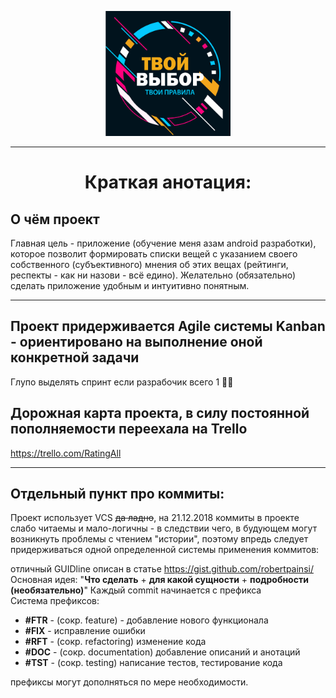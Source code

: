 <p align="center"><img src=".gitimage/logo_frame_text.png" height="200" width="200"></p>

---

<h1 align=center>Краткая анотация:</h1>

<h2>О чём проект</h2>

<p>Главная цель - приложение (обучение меня азам android разработки), которое позволит 
формировать списки вещей с указанием своего собственного (субъективного) мнения об этих вещах 
(рейтинги, респекты - как ни назови - всё едино). Желательно (обязательно) сделать приложение 
удобным и интуитивно понятным. </p>

***
<h2>Проект придерживается Agile системы Kanban - ориентировано на выполнение оной конкретной задачи</h2>
<p>Глупо выделять спринт если разрабочик всего 1 🤷‍♂️</p>
<h2>Дорожная карта проекта, в силу постоянной пополняемости переехала на Trello</h2>
<p><a href="https://trello.com/b/Kwll6VHA">https://trello.com/RatingAll</a></p>

***

<h2>  Отдельный пункт про коммиты:  </h2>

<p>Проект использует VCS <s>да ладно</s>, на 21.12.2018 коммиты в проекте слабо читаемы и мало-логичны
- в следствии чего, в будующем могут возникнуть проблемы с чтением "истории", поэтому впредь
следует придерживаться одной определенной системы применения коммитов:</p>
отличный GUIDline описан в статье <a href="https://gist.github.com/robertpainsi/b632364184e70900af4ab688decf6f53">https://gist.github.com/robertpainsi/</a>
Основная идея: "<b>Что сделать</b> + <b>для какой сущности</b> + <b>подробности (необязательно)</b>"
Каждый commit начинается с префикса
<div>Система префиксов:
<ul>
<li><b>#FTR</b> - (сокр. feature) - добавление нового функционала</li>
<li><b>#FIX</b> - исправление ошибки</li>
<li><b>#RFT</b> - (сокр. refactoring) изменение кода</li>
<li><b>#DOC</b> - (сокр. documentation) добавление описаний и анотаций</li>
<li><b>#TST</b> - (сокр. testing) написание тестов, тестирование кода</li>
</ul>

префиксы могут дополняться по мере необходимости.
</div>
